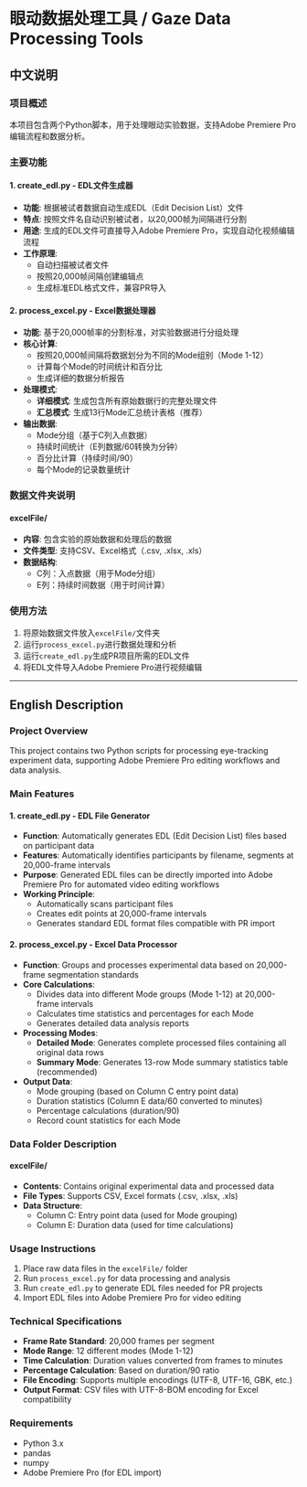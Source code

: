 # 眼动数据处理工具 / Gaze Data Processing Tools

## 中文说明

### 项目概述
本项目包含两个Python脚本，用于处理眼动实验数据，支持Adobe Premiere Pro编辑流程和数据分析。

### 主要功能

#### 1. create_edl.py - EDL文件生成器
- **功能**: 根据被试者数据自动生成EDL（Edit Decision List）文件
- **特点**: 按照文件名自动识别被试者，以20,000帧为间隔进行分割
- **用途**: 生成的EDL文件可直接导入Adobe Premiere Pro，实现自动化视频编辑流程
- **工作原理**: 
  - 自动扫描被试者文件
  - 按照20,000帧间隔创建编辑点
  - 生成标准EDL格式文件，兼容PR导入

#### 2. process_excel.py - Excel数据处理器
- **功能**: 基于20,000帧率的分割标准，对实验数据进行分组处理
- **核心计算**:
  - 按照20,000帧间隔将数据划分为不同的Mode组别（Mode 1-12）
  - 计算每个Mode的时间统计和百分比
  - 生成详细的数据分析报告
- **处理模式**:
  - **详细模式**: 生成包含所有原始数据行的完整处理文件
  - **汇总模式**: 生成13行Mode汇总统计表格（推荐）
- **输出数据**:
  - Mode分组（基于C列入点数据）
  - 持续时间统计（E列数据/60转换为分钟）
  - 百分比计算（持续时间/90）
  - 每个Mode的记录数量统计

### 数据文件夹说明

#### excelFile/
- **内容**: 包含实验的原始数据和处理后的数据
- **文件类型**: 支持CSV、Excel格式（.csv, .xlsx, .xls）
- **数据结构**: 
  - C列：入点数据（用于Mode分组）
  - E列：持续时间数据（用于时间计算）

### 使用方法
1. 将原始数据文件放入`excelFile/`文件夹
2. 运行`process_excel.py`进行数据处理和分析
3. 运行`create_edl.py`生成PR项目所需的EDL文件
4. 将EDL文件导入Adobe Premiere Pro进行视频编辑

---

## English Description

### Project Overview
This project contains two Python scripts for processing eye-tracking experiment data, supporting Adobe Premiere Pro editing workflows and data analysis.

### Main Features

#### 1. create_edl.py - EDL File Generator
- **Function**: Automatically generates EDL (Edit Decision List) files based on participant data
- **Features**: Automatically identifies participants by filename, segments at 20,000-frame intervals
- **Purpose**: Generated EDL files can be directly imported into Adobe Premiere Pro for automated video editing workflows
- **Working Principle**:
  - Automatically scans participant files
  - Creates edit points at 20,000-frame intervals
  - Generates standard EDL format files compatible with PR import

#### 2. process_excel.py - Excel Data Processor
- **Function**: Groups and processes experimental data based on 20,000-frame segmentation standards
- **Core Calculations**:
  - Divides data into different Mode groups (Mode 1-12) at 20,000-frame intervals
  - Calculates time statistics and percentages for each Mode
  - Generates detailed data analysis reports
- **Processing Modes**:
  - **Detailed Mode**: Generates complete processed files containing all original data rows
  - **Summary Mode**: Generates 13-row Mode summary statistics table (recommended)
- **Output Data**:
  - Mode grouping (based on Column C entry point data)
  - Duration statistics (Column E data/60 converted to minutes)
  - Percentage calculations (duration/90)
  - Record count statistics for each Mode

### Data Folder Description

#### excelFile/
- **Contents**: Contains original experimental data and processed data
- **File Types**: Supports CSV, Excel formats (.csv, .xlsx, .xls)
- **Data Structure**:
  - Column C: Entry point data (used for Mode grouping)
  - Column E: Duration data (used for time calculations)

### Usage Instructions
1. Place raw data files in the `excelFile/` folder
2. Run `process_excel.py` for data processing and analysis
3. Run `create_edl.py` to generate EDL files needed for PR projects
4. Import EDL files into Adobe Premiere Pro for video editing

### Technical Specifications
- **Frame Rate Standard**: 20,000 frames per segment
- **Mode Range**: 12 different modes (Mode 1-12)
- **Time Calculation**: Duration values converted from frames to minutes
- **Percentage Calculation**: Based on duration/90 ratio
- **File Encoding**: Supports multiple encodings (UTF-8, UTF-16, GBK, etc.)
- **Output Format**: CSV files with UTF-8-BOM encoding for Excel compatibility

### Requirements
- Python 3.x
- pandas
- numpy
- Adobe Premiere Pro (for EDL import)
